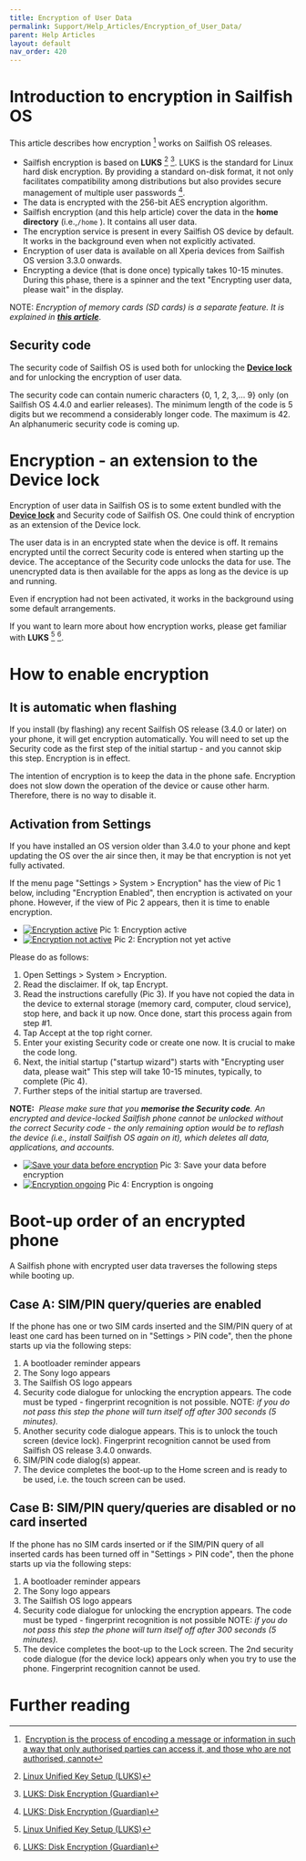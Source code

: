 ```yaml
---
title: Encryption of User Data
permalink: Support/Help_Articles/Encryption_of_User_Data/
parent: Help Articles
layout: default
nav_order: 420
---
```




# Introduction to encryption in Sailfish OS

This article describes how encryption [^1] works on Sailfish OS releases.

* Sailfish encryption is based on **LUKS** [^2] [^3]. LUKS is the standard for Linux hard disk encryption. By providing a standard on-disk format, it not only facilitates compatibility among distributions but also provides secure management of multiple user passwords [^3].
* The data is encrypted with the 256-bit AES encryption algorithm.
* Sailfish encryption (and this help article) cover the data in the **home directory** (i.e.,```/home``` ). It contains all user data.
* The encryption service is present in every Sailfish OS device by default. It works in the background even when not explicitly activated.
* Encryption of user data is available on all Xperia devices from Sailfish OS version 3.3.0 onwards.
* Encrypting a device (that is done once) typically takes 10-15 minutes. During this phase, there is a spinner and the text "Encrypting user data, please wait" in the display.

NOTE: _Encryption of memory cards (SD cards) is a separate feature. It is explained in **[this article](https://jolla.zendesk.com/hc/en-us/articles/201997993)**_.



## Security code

The security code of Sailfish OS is used both for unlocking the **[Device lock](https://jolla.zendesk.com/hc/en-us/articles/201440487)** and for unlocking the encryption of user data.

The security code can contain numeric characters {0, 1, 2, 3,... 9} only (on Sailfish OS 4.4.0 and earlier releases). The minimum length of the code is 5 digits but we recommend a considerably longer code. The maximum is 42. An alphanumeric security code is coming up.



# Encryption - an extension to the Device lock

Encryption of user data in Sailfish OS is to some extent bundled with the **[Device lock](https://jolla.zendesk.com/hc/en-us/articles/201440487)** and Security code of Sailfish OS. One could think of encryption as an extension of the Device lock.

The user data is in an encrypted state when the device is off. It remains encrypted until the correct Security code is entered when starting up the device. The acceptance of the Security code unlocks the data for use. The unencrypted data is then available for the apps as long as the device is up and running.

Even if encryption had not been activated, it works in the background using some default arrangements.

If you want to learn more about how encryption works, please get familiar with **LUKS** [^2] [^3].



# How to enable encryption



## It is automatic when flashing

If you install (by flashing) any recent Sailfish OS release (3.4.0 or later) on your phone, it will get encryption automatically. You will need to set up the Security code as the first step of the initial startup - and you cannot skip this step. Encryption is in effect.

The intention of encryption is to keep the data in the phone safe. Encryption does not slow down the operation of the device or cause other harm. Therefore, there is no way to disable it.



## Activation from Settings

If you have installed an OS version older than 3.4.0 to your phone and kept updating the OS over the air since then, it may be that encryption is not yet fully activated.

If the menu page "Settings > System > Encryption" has the view of Pic 1 below, including "Encryption Enabled", then encryption is activated on your phone. However, if the view of Pic 2 appears, then it is time to enable encryption.

<div class="flex-images" markdown="1">

* <a href="Encr-menu-when-enabled.png"><img src="Encr-menu-when-enabled.png" alt="Encryption active"></a>
  <span class="md_figcaption">
    Pic 1: Encryption active
  </span>
* <a href="Encr-menu-when-not-enabled.png"><img src="Encr-menu-when-not-enabled.png" alt="Encryption not active"></a>
  <span class="md_figcaption">
    Pic 2: Encryption not yet active
  </span>
</div>

Please do as follows:

1.  Open Settings > System > Encryption.
2.  Read the disclaimer. If ok, tap Encrypt.
3.  Read the instructions carefully (Pic 3). If you have not copied the data in the device to external storage (memory card, computer, cloud service), stop here, and back it up now. Once done, start this process again from step #1.
4.  Tap Accept at the top right corner.
5.  Enter your existing Security code or create one now. It is crucial to make the code long.
6.  Next, the initial startup ("startup wizard") starts with "Encrypting user data, please wait"
    This step will take 10-15 minutes, typically, to complete (Pic 4).
7.  Further steps of the initial startup are traversed.

**NOTE:**  _Please make sure that you **memorise the Security code**. An encrypted and device-locked Sailfish phone cannot be unlocked without the correct Security code - the only remaining option would be to reflash the device (i.e., install Sailfish OS again on it), which deletes all data, applications, and accounts._

<div class="flex-images" markdown="1">

* <a href="Encr-reminder-on-backup.png"><img src="Encr-reminder-on-backup.png" alt="Save your data before encryption"></a>
  <span class="md_figcaption">
    Pic 3: Save your data before encryption
  </span>
* <a href="Encrypting.png"><img src="Encrypting.png" alt="Encryption ongoing"></a>
  <span class="md_figcaption">
    Pic 4: Encryption is ongoing
  </span>
</div>


# Boot-up order of an encrypted phone

A Sailfish phone with encrypted user data traverses the following steps while booting up.

## Case A: SIM/PIN query/queries are enabled

If the phone has one or two SIM cards inserted and the SIM/PIN query of at least one card has been turned on in "Settings > PIN code", then the phone starts up via the following steps:

1.  A bootloader reminder appears
2.  The Sony logo appears
3.  The Sailfish OS logo appears
4.  Security code dialogue for unlocking the encryption appears. The code must be typed - fingerprint recognition is not possible.
    NOTE: _if you do not pass this step the phone will turn itself off after 300 seconds (5 minutes)._
5.  Another security code dialogue appears. This is to unlock the touch screen (device lock). Fingerprint recognition cannot be used from Sailfish OS release 3.4.0 onwards.
6.  SIM/PIN code dialog(s) appear.
7.  The device completes the boot-up to the Home screen and is ready to be used, i.e. the touch screen can be used.

## Case B: SIM/PIN query/queries are disabled or no card inserted

If the phone has no SIM cards inserted or if the SIM/PIN query of all inserted cards has been turned off in "Settings > PIN code", then the phone starts up via the following steps:

1.  A bootloader reminder appears
2.  The Sony logo appears
3.  The Sailfish OS logo appears
4.  Security code dialogue for unlocking the encryption appears. The code must be typed - fingerprint recognition is not possible
    NOTE: _if you do not pass this step the phone will turn itself off after 300 seconds (5 minutes)._
5.  The device completes the boot-up to the Lock screen. The 2nd security code dialogue (for the device lock) appears only when you try to use the phone. Fingerprint recognition cannot be used.



# Further reading

[^1]: [Encryption is the process of encoding a message or information in such a way that only authorised parties can access it, and those who are not authorised, cannot](https://en.wikipedia.org/wiki/Encryption)

[^2]: [Linux Unified Key Setup (LUKS)](https://en.wikipedia.org/wiki/Linux_Unified_Key_Setup)

[^3]: [LUKS: Disk Encryption (Guardian)](https://guardianproject.info/fi/archive/luks/)


